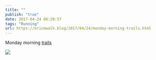 ```yaml
---
title: ""
publish: "true"
date: 2017-04-24 06:29:57
tags: "Running"
url: https://ericmwalk.blog/2017/04/24/monday-morning-trails.html
---
```


Monday morning [trails](https://www.strava.com/activities/956014360)

![](https://ericmwalk.blog/uploads/2022/6edf0e5cdd.jpg)